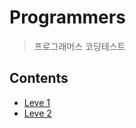 # Programmers
> 프로그래머스 코딩테스트

## Contents
* [Leve 1](https://github.com/re-deok/Programmers/tree/master/level_1)
* [Leve 2](https://github.com/re-deok/Programmers/tree/master/level_2)
